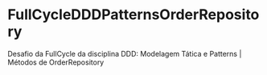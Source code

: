 # FullCycleDDDPatternsOrderRepository
Desafio da FullCycle da disciplina DDD: Modelagem Tática e Patterns | Métodos de OrderRepository
